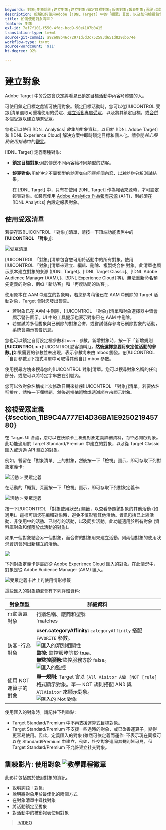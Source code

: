 ```yaml
---
keywords: 對象;對象規則;建立對象;建立對象;鎖定目標對象;報表對象;報表對象;區段;自訂設定檔參數;對象定義;對象清單
description: 瞭解如何使用Adobe [!DNL Target] 中的「觀眾」頁面，以及如何檢視包含觀眾詳細資料和使用資訊的「觀眾定義」卡片。
title: 如何使用對象清單？
feature: 對象
exl-id: 7af7f101-f550-4fdc-bcd9-90e4107b0415
translation-type: tm+mt
source-git-commit: a92e88b46c72971d5d3c752593d651d8290b674e
workflow-type: tm+mt
source-wordcount: '911'
ht-degree: 92%

---
```


# 建立對象

Adobe Target 中的受眾會決定將看見已鎖定目標活動中內容和體驗的人。

可使用鎖定目標之處皆可使用對象。鎖定目標活動時，您可以從[!UICONTROL 受眾]清單選取可重複使用的受眾、[建立活動專屬受眾](/help/c-target/creating-activity-only-audience.md)，以及將其鎖定目標，或[合併多個受眾](/help/c-target/combining-multiple-audiences.md#concept_A7386F1EA4394BD2AB72399C225981E5)以建立隨選受眾。

您也可以使用 [!DNL Analytics] 收集的對象資料，以用於 [!DNL Adobe Target] 和 [!DNL Experience Cloud] 解決方案中即時鎖定目標和個人化。請參閱&#x200B;*核心服務使用指南*&#x200B;中的[觀眾](https://experienceleague.adobe.com/docs/core-services/interface/audiences/audience-library.html)。

[!DNL Target] 定義兩種對象:

* **鎖定目標對象:**&#x200B;用於傳送不同內容給不同類型的訪客。
* **報表對象:**&#x200B;用於決定不同類型的訪客如何回應相同內容，以利於您分析測試結果。

   在 [!DNL Target] 中，只有在使用 [!DNL Target] 作為報表來源時，才可設定報表對象。如果您使用 [ Adobe Analytics 作為報表來源](/help/c-integrating-target-with-mac/a4t/a4t.md) (A4T)，則必須在 [!DNL Analytics] 內設定報表對象。

## 使用受眾清單

若要存取[!UICONTROL 「對象」]清單，請按一下頂端功能表列中的&#x200B;**[!UICONTROL 「對象」]**:

![受眾清單](assets/audiences_list.png)

[!UICONTROL 「對象」]清單包含您可用於活動中的所有對象。使用[!UICONTROL 「對象」]清單來建立、編輯、刪除、複製或合併 對象。此清單也顯示原本建立對象的來源 ([!DNL Target]、[!DNL Target Classic]、[!DNL Adobe Audience Manager (AAM),]、[!DNL Experience Cloud] 等)。無法重新命名預先定義的對象，例如「新訪客」和「再度訪問的訪客」。

使用原本在 AAM 中建立的對象時，若您參考稍後已在 AAM 中刪除的 Target 活動對象，Target 會對您發出警告。

* 若對象已在 AAM 中刪除，[!UICONTROL 「對象」]清單和對象選擇器中皆會顯示警告圖示。UI 中的工具提示也表示對象已在 AAM 中刪除。
* 若嘗試將多個對象與已刪除的對象合併，或嘗試儲存參考已刪除對象的活動，系統會顯示警告訊息。

您也可以鎖定自訂設定檔參數和 `user.` 參數。新增對象時，按一下「新增規則&#x200B;**[!UICONTROL > >**[!UICONTROL &#x200B;訪客資料&#x200B;]**」，然後選擇您要用來定位活動的參數。]**&#x200B;如果需要的參數並未出現，表示參數尚未由 mbox 觸發。在[!UICONTROL 「自訂參數」]下拉式清單中可取得其他自訂 mbox 參數。

使用搜尋方塊來搜尋您的[!UICONTROL 對象]清單。您可以搜尋對象名稱的任何部分，或您可以將特定字串放在引號內。

您可以依對象名稱或上次修改日期來排序[!UICONTROL 「對象」]清單。若要依名稱排序，請按一下欄標題，然後選擇依遞增或遞減順序來顯示對象。

## 檢視受眾定義 {#section_11B9C4A777E14D36BA1E925021945780}

在 Target UI 各處，您可以在快顯卡上檢視對象定義詳細資料，而不必開啟對象。此功能適用於 Target Standard/Premium 中建立的對象，以及從 Target Classic 匯入或透過 API 建立的對象。

例如，暫留在「對象清單」上的對象，然後按一下「檢視」圖示，即可存取下列對象定義卡:

![活動 > 受眾定義](assets/audience_definition_list.png)

在活動的「概覽」頁面按一下「檢視」圖示，即可存取下列對象定義卡:

![活動 > 受眾定義](assets/audience_definition_list.png)

按一下[!UICONTROL 「對象使用狀況」]標籤，以查看參照該對象的其他活動 (如適用)。這樣可讓您在編輯對象時，避免不慎影響其他活動。資訊包括已上線活動、非使用中的活動、已封存的活動，以及同步活動。此功能適用於所有對象 (資料庫對象和[僅限於此活動的對象](/help/c-target/creating-activity-only-audience.md#concept_A6BADCF530ED4AE1852E677FEBE68483))。

如果一個對象結合另一個對象，而合併的對象用來建立活動，則兩個對象的使用狀況資訊會列出新建立的活動。

![](assets/audience_definition_list_usage.png)

下列對象定義卡是屬於從 Adobe Experience Cloud 匯入的對象。在此情況中，對象是從 Adobe Audience Manager (AAM) 匯入。

![受眾定義卡片上的使用情形標籤](assets/audience_definition_mc.png)

這些匯入的對象類型會有下列詳細資料:

| 對象類型 | 詳細資料 |
|--- |--- |
| 行動裝置對象 | 行銷名稱、廠商和型號<br>`matches | does not match` 運算子會出現，而非 `equals | does not equal`<br>![匯入的行動裝置對象](/help/c-target/c-audiences/assets/imported_mobile_audience.png)。 |
| 訪客-行為對象 | **user.categoryAffinity:** `categoryAffinity` 搭配 `FAVORITE` 參數。<br>![匯入的類別相關性&#x200B;](/help/c-target/c-audiences/assets/imported_category_affinity.png)<br>**監控:** 監控服務等於 true。<br>**無監控服務:**&#x200B;監控服務等於 false。<br>![匯入的監控](/help/c-target/c-audiences/assets/imported_monitoring.png) |
| 使用 NOT 運算子的對象 | **單一規則:** Target 會以 `[All Visitor AND [NOT [rule]` 格式顯示對象。單一 NOT 規則搭配 AND 與 `AllVisitor` 來顯示對象。<br>![匯入的 Not 對象](/help/c-target/c-audiences/assets/imported_not_audience.png) |

使用匯入的對象時，請記住下列重點:

* Target Standard/Premium 中不再支援運算式目標對象。
* Target Standard/Premium 不支援一些過時的對象，或已改善運算子，變得更容易使用。因此，定義匯入的對象 (雖然可依定義而運作) 不表示現在同樣可以在 Standard/Premium 中建立。例如，社交對象連同其規則皆可見，但 Target Standard/Premium 不允許建立社交對象。

## 訓練影片: 使用對象  ![教學課程徽章](/help/assets/tutorial.png)

此影片包括關於使用對象的資訊。

* 說明詞語「對象」
* 說明將對象用於最佳化的兩個方式
* 在對象清單中尋找對象
* 將活動鎖定至對象
* 對活動中的被動報表使用對象

>[!VIDEO](https://video.tv.adobe.com/v/17398)
